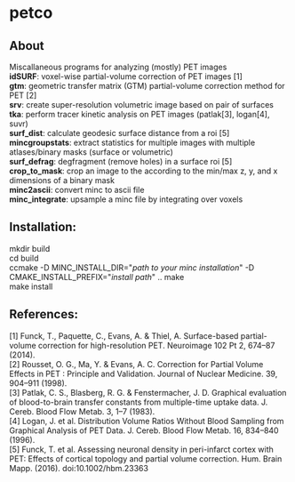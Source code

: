 # petco  
## About  
Miscallaneous programs for analyzing (mostly) PET images  
**idSURF**: voxel-wise partial-volume correction of PET images [1]  
**gtm**: geometric transfer matrix (GTM) partial-volume correction method for PET [2]  
**srv**: create super-resolution volumetric image based on pair of surfaces  
**tka**: perform tracer kinetic analysis on PET images (patlak[3], logan[4], suvr)   
**surf_dist**: calculate geodesic surface distance from a roi [5]  
**mincgroupstats**: extract statistics for multiple images with multiple atlases/binary masks (surface or volumetric)  
**surf_defrag**: degfragment (remove holes) in a surface roi [5]  
**crop_to_mask**: crop an image to the according to the min/max z, y, and x dimensions of a binary mask  
**minc2ascii**: convert minc to ascii file  
**minc_integrate**: upsample a minc file by integrating over voxels  

## Installation:  
mkdir build  
cd build   
ccmake -D MINC_INSTALL_DIR="*path to your minc installation*" -D CMAKE_INSTALL_PREFIX="*install path*" .. 
make  
make install  

## References:
[1] Funck, T., Paquette, C., Evans, A. & Thiel, A. Surface-based partial-volume correction for high-resolution PET. Neuroimage 102 Pt 2, 674–87 (2014).  
[2] Rousset, O. G., Ma, Y. & Evans, A. C. Correction for Partial Volume Effects in PET : Principle and Validation. Journal of Nuclear Medicine. 39, 904–911 (1998).  
[3] Patlak, C. S., Blasberg, R. G. & Fenstermacher, J. D. Graphical evaluation of blood-to-brain transfer constants from multiple-time uptake data. J. Cereb. Blood Flow Metab. 3, 1–7 (1983).  
[4] Logan, J. et al. Distribution Volume Ratios Without Blood Sampling from Graphical Analysis of PET Data. J. Cereb. Blood Flow Metab. 16, 834–840 (1996).  
[5] Funck, T. et al. Assessing neuronal density in peri-infarct cortex with PET: Effects of cortical topology and partial volume correction. Hum. Brain Mapp. (2016). doi:10.1002/hbm.23363  

